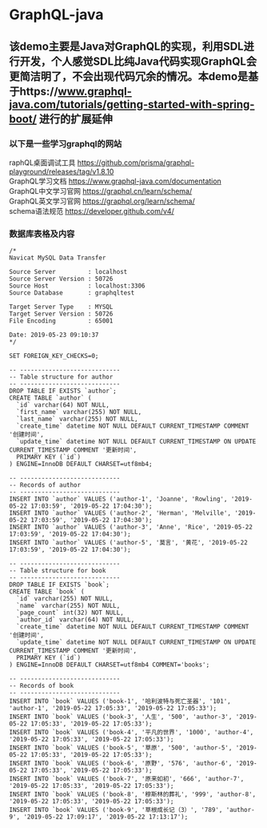 # GraphQL-java
## 该demo主要是Java对GraphQL的实现，利用SDL进行开发，个人感觉SDL比纯Java代码实现GraphQL会更简洁明了，不会出现代码冗余的情况。本demo是基于https://www.graphql-java.com/tutorials/getting-started-with-spring-boot/ 进行的扩展延伸
### 以下是一些学习graphql的网站  
raphQL桌面调试工具
https://github.com/prisma/graphql-playground/releases/tag/v1.8.10  
GraphQL学习文档
https://www.graphql-java.com/documentation  
GraphQL中文学习官网
https://graphql.cn/learn/schema/  
GraphQL英文学习官网
https://graphql.org/learn/schema/  
schema语法规范
https://developer.github.com/v4/  
### 数据库表格及内容  
```
/*
Navicat MySQL Data Transfer

Source Server         : localhost
Source Server Version : 50726
Source Host           : localhost:3306
Source Database       : graphqltest

Target Server Type    : MYSQL
Target Server Version : 50726
File Encoding         : 65001

Date: 2019-05-23 09:10:37
*/

SET FOREIGN_KEY_CHECKS=0;

-- ----------------------------
-- Table structure for author
-- ----------------------------
DROP TABLE IF EXISTS `author`;
CREATE TABLE `author` (
  `id` varchar(64) NOT NULL,
  `first_name` varchar(255) NOT NULL,
  `last_name` varchar(255) NOT NULL,
  `create_time` datetime NOT NULL DEFAULT CURRENT_TIMESTAMP COMMENT '创建时间',
  `update_time` datetime NOT NULL DEFAULT CURRENT_TIMESTAMP ON UPDATE CURRENT_TIMESTAMP COMMENT '更新时间',
  PRIMARY KEY (`id`)
) ENGINE=InnoDB DEFAULT CHARSET=utf8mb4;

-- ----------------------------
-- Records of author
-- ----------------------------
INSERT INTO `author` VALUES ('author-1', 'Joanne', 'Rowling', '2019-05-22 17:03:59', '2019-05-22 17:04:30');
INSERT INTO `author` VALUES ('author-2', 'Herman', 'Melville', '2019-05-22 17:03:59', '2019-05-22 17:04:30');
INSERT INTO `author` VALUES ('author-3', 'Anne', 'Rice', '2019-05-22 17:03:59', '2019-05-22 17:04:30');
INSERT INTO `author` VALUES ('author-5', '莫言', '黄花', '2019-05-22 17:03:59', '2019-05-22 17:04:30');

-- ----------------------------
-- Table structure for book
-- ----------------------------
DROP TABLE IF EXISTS `book`;
CREATE TABLE `book` (
  `id` varchar(255) NOT NULL,
  `name` varchar(255) NOT NULL,
  `page_count` int(32) NOT NULL,
  `author_id` varchar(64) NOT NULL,
  `create_time` datetime NOT NULL DEFAULT CURRENT_TIMESTAMP COMMENT '创建时间',
  `update_time` datetime NOT NULL DEFAULT CURRENT_TIMESTAMP ON UPDATE CURRENT_TIMESTAMP COMMENT '更新时间',
  PRIMARY KEY (`id`)
) ENGINE=InnoDB DEFAULT CHARSET=utf8mb4 COMMENT='books';

-- ----------------------------
-- Records of book
-- ----------------------------
INSERT INTO `book` VALUES ('book-1', '哈利波特与死亡圣器', '101', 'author-1', '2019-05-22 17:05:33', '2019-05-22 17:05:33');
INSERT INTO `book` VALUES ('book-3', '人生', '500', 'author-3', '2019-05-22 17:05:33', '2019-05-22 17:05:33');
INSERT INTO `book` VALUES ('book-4', '平凡的世界', '1000', 'author-4', '2019-05-22 17:05:33', '2019-05-22 17:05:33');
INSERT INTO `book` VALUES ('book-5', '草原', '500', 'author-5', '2019-05-22 17:05:33', '2019-05-22 17:05:33');
INSERT INTO `book` VALUES ('book-6', '原野', '576', 'author-6', '2019-05-22 17:05:33', '2019-05-22 17:05:33');
INSERT INTO `book` VALUES ('book-7', '原来如初', '666', 'author-7', '2019-05-22 17:05:33', '2019-05-22 17:05:33');
INSERT INTO `book` VALUES ('book-8', '穆斯林的葬礼', '999', 'author-8', '2019-05-22 17:05:33', '2019-05-22 17:05:33');
INSERT INTO `book` VALUES ('book-9', '草根成长记（3）', '789', 'author-9', '2019-05-22 17:09:17', '2019-05-22 17:13:17');
```
